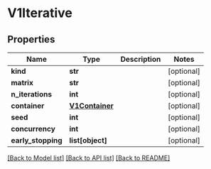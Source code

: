 # V1Iterative

## Properties
Name | Type | Description | Notes
------------ | ------------- | ------------- | -------------
**kind** | **str** |  | [optional] 
**matrix** | **str** |  | [optional] 
**n_iterations** | **int** |  | [optional] 
**container** | [**V1Container**](V1Container.md) |  | [optional] 
**seed** | **int** |  | [optional] 
**concurrency** | **int** |  | [optional] 
**early_stopping** | **list[object]** |  | [optional] 

[[Back to Model list]](../README.md#documentation-for-models) [[Back to API list]](../README.md#documentation-for-api-endpoints) [[Back to README]](../README.md)


